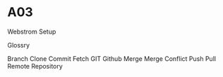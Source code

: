 # A03

Webstrom Setup




Glossry

Branch
Clone
Commit
Fetch
GIT
Github
Merge
Merge Conflict
Push
Pull
Remote
Repository
